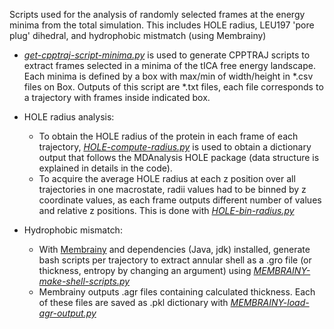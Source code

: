 Scripts used for the analysis of randomly selected frames at the energy minima from the total simulation. This includes HOLE radius, LEU197 'pore plug' dihedral, and hydrophobic mistmatch (using Membrainy)

- [*get-cpptraj-script-minima.py*](get-cpptraj-script-minima.py) is used to generate CPPTRAJ scripts to extract frames selected in a minima of the tICA free energy landscape. Each minima is defined by a box with max/min of width/height in \*.csv files on Box. Outputs of this script are \*.txt files, each file corresponds to a trajectory with frames inside indicated box.

- HOLE radius analysis: 
  - To obtain the HOLE radius of the protein in each frame of each trajectory, [*HOLE-compute-radius.py*](HOLE-compute-radius.py) is used to obtain a dictionary output that follows the MDAnalysis HOLE package (data structure is explained in details in the code). 
  - To acquire the average HOLE radius at each z position over all trajectories in one macrostate, radii values had to be binned by z coordinate values, as each frame outputs different number of values and relative z positions. This is done with [*HOLE-bin-radius.py*](HOLE-bin-radius.py)

- Hydrophobic mismatch:
  - With [Membrainy](http://www.membrainy.net/) and dependencies (Java, jdk) installed, generate bash scripts per trajectory to extract annular shell as a .gro file (or thickness, entropy by changing an argument) using [*MEMBRAINY-make-shell-scripts.py*](MEMBRAINY-make-shell-scripts.py)
  - Membrainy outputs .agr files containing calculated thickness. Each of these files are saved as .pkl dictionary with [*MEMBRAINY-load-agr-output.py*](MEMBRAINY-load-agr-output.py)
